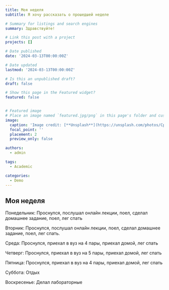 ```yaml
---
title: Моя неделя
subtitle: Я хочу рассказать о прошедшей неделе

# Summary for listings and search engines
summary: Здравствуйте!

# Link this post with a project
projects: []

# Date published
date: '2024-03-13T00:00:00Z'

# Date updated
lastmod: '2024-03-13T00:00:00Z'

# Is this an unpublished draft?
draft: false

# Show this page in the Featured widget?
featured: false


# Featured image
# Place an image named `featured.jpg/png` in this page's folder and customize its options here.
image:
  caption: 'Image credit: [**Unsplash**](https://unsplash.com/photos/CpkOjOcXdUY)'
  focal_point: ''
  placement: 2
  preview_only: false

authors:
  - admin

tags:
  - Academic

categories:
  - Demo
---
```


## Моя неделя

Понедельник: Проснулся, послушал онлайн лекции, поел, сделал домашнее задание, поел, лег спать

Вторник: Проснулся, послушал онлайн лекции, поел, сделал домашнее задание, поел, лег спать.

Среда: Проснулся, приехал в вуз на 4 пары, приехал домой, лег спать

Четверг: Проснулся, приехал в вуз на 5 пары, приехал домой, лег спать

Пятница: Проснулся, приехал в вуз на 4 пары, приехал домой, лег спать

Суббота: Отдых

Воскресенье: Делал лабораторные

